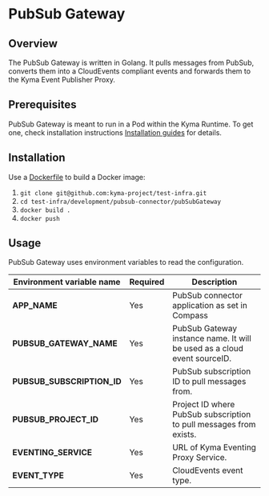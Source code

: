 # PubSub Gateway

## Overview

The PubSub Gateway is written in Golang. It pulls messages from PubSub, converts them into a CloudEvents compliant events and forwards them to the Kyma Event Publisher Proxy.

## Prerequisites

PubSub Gateway is meant to run in a Pod within the Kyma Runtime. To get one, check installation instructions [Installation guides](https://kyma-project.io/docs/root/kyma#installation-installation) for details.

## Installation

Use a [Dockerfile](Dockerfile) to build a Docker image:

1. `git clone git@github.com:kyma-project/test-infra.git`
2. `cd test-infra/development/pubsub-connector/pubSubGateway`
3. `docker build .`
4. `docker push`

## Usage

PubSub Gateway uses environment variables to read the configuration.

| Environment variable name | Required | Description |
|----------------|----------|-------------|
| **APP_NAME** | Yes | PubSub connector application as set in Compass |
| **PUBSUB_GATEWAY_NAME** | Yes | PubSub Gateway instance name. It will be used as a cloud event sourceID. |
| **PUBSUB_SUBSCRIPTION_ID** | Yes | PubSub subscription ID to pull messages from. |
| **PUBSUB_PROJECT_ID** | Yes | Project ID where PubSub subscription to pull messages from exists. |
| **EVENTING_SERVICE** | Yes | URL of Kyma Eventing Proxy Service. |
| **EVENT_TYPE** | Yes | CloudEvents event type. |
